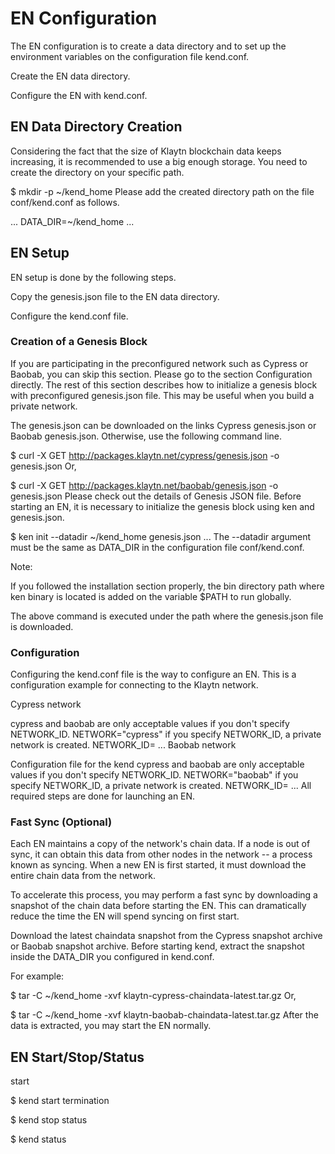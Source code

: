 # EN Configuration

The EN configuration is to create a data directory and to set up the environment variables on the configuration file kend.conf.

Create the EN data directory.

Configure the EN with kend.conf.

## EN Data Directory Creation
Considering the fact that the size of Klaytn blockchain data keeps increasing, it is recommended to use a big enough storage. You need to create the directory on your specific path.

$ mkdir -p ~/kend_home
Please add the created directory path on the file conf/kend.conf as follows.

...
DATA_DIR=~/kend_home
...
## EN Setup
EN setup is done by the following steps.

Copy the genesis.json file to the EN data directory.

Configure the kend.conf file.

### Creation of a Genesis Block
If you are participating in the preconfigured network such as Cypress or Baobab, you can skip this section. Please go to the section Configuration directly. The rest of this section describes how to initialize a genesis block with preconfigured genesis.json file. This may be useful when you build a private network.

The genesis.json can be downloaded on the links Cypress genesis.json or Baobab genesis.json. Otherwise, use the following command line.

$ curl -X GET http://packages.klaytn.net/cypress/genesis.json -o genesis.json
Or,

$ curl -X GET http://packages.klaytn.net/baobab/genesis.json -o genesis.json
Please check out the details of Genesis JSON file. Before starting an EN, it is necessary to initialize the genesis block using ken and genesis.json.

$ ken init --datadir ~/kend_home genesis.json
...
The --datadir argument must be the same as DATA_DIR in the configuration file conf/kend.conf.

Note:

If you followed the installation section properly, the bin directory path where ken binary is located is added on the variable $PATH to run globally.

The above command is executed under the path where the genesis.json file is downloaded.

### Configuration
Configuring the kend.conf file is the way to configure an EN. This is a configuration example for connecting to the Klaytn network.

Cypress network

 cypress and baobab are only acceptable values if you don't specify NETWORK_ID.
NETWORK="cypress"
 if you specify NETWORK_ID, a private network is created.
NETWORK_ID=
...
Baobab network

 Configuration file for the kend
 cypress and baobab are only acceptable values if you don't specify NETWORK_ID.
NETWORK="baobab"
 if you specify NETWORK_ID, a private network is created.
NETWORK_ID=
...
All required steps are done for launching an EN.

### Fast Sync (Optional)
Each EN maintains a copy of the network's chain data. If a node is out of sync, it can obtain this data from other nodes in the network -- a process known as syncing. When a new EN is first started, it must download the entire chain data from the network.

To accelerate this process, you may perform a fast sync by downloading a snapshot of the chain data before starting the EN. This can dramatically reduce the time the EN will spend syncing on first start.

Download the latest chaindata snapshot from the Cypress snapshot archive or Baobab snapshot archive. Before starting kend, extract the snapshot inside the DATA_DIR you configured in kend.conf.

For example:

$ tar -C ~/kend_home -xvf klaytn-cypress-chaindata-latest.tar.gz
Or,

$ tar -C ~/kend_home -xvf klaytn-baobab-chaindata-latest.tar.gz
After the data is extracted, you may start the EN normally.

## EN Start/Stop/Status
start

$ kend start
termination

$ kend stop
status

$ kend status
